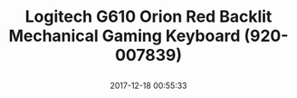 ---
title: > #shorten me
  Logitech G610 Orion Red Backlit Mechanical Gaming Keyboard (920-007839)
name: >
  Logitech G610 Orion Red Backlit Mechanical Gaming Keyboard (920-007839)
date: "2017-12-18 00:55:33"
buy_now: "https://www.amazon.com/Logitech-Backlit-Mechanical-Keyboard-920-007839/dp/B01CDYB8AG?psc=1&SubscriptionId=AKIAIA5RBQIWQVTCUEUQ&tag=coldcutdeals-20&linkCode=xm2&camp=2025&creative=165953&creativeASIN=B01CDYB8AG"
description_markdown: >-

  - Performance-driven gaming keyboard: Full-size keyboard delivering a pure, fluid gaming experience

  - Durable Cherry MX Red Mechanical Key Switches: Low-noise switches deliver a more linear keypress for rapid-fire actuation

  - Customizable Lighting: Personalize individual key lighting brightness to keep track of spells and other commands

  - Easy-Access Media Controls: Play, pause, mute, adjust volume and skip songs right from the keyboard

  - Customizable Function Keys and Game Mode: Program custom macros to F1-F12 keys with Logitech Gaming Software

  - Compatibility: Works with Windows 10, Windows 8.1, Windows 8, Windows 7


tweet_id_str: "942558919368564741"
price: "$119.99"
list_price: "undefined"
deal_price: "undefined"
you_save: "undefined"
asin: "B01CDYB8AG"
image: "https://images-na.ssl-images-amazon.com/images/I/418EGkuiiGL.jpg"
---